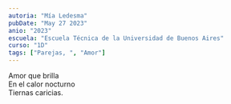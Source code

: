 ```yaml
---
autoria: "Mía Ledesma"
pubDate: "May 27 2023"
anio: "2023"
escuela: "Escuela Técnica de la Universidad de Buenos Aires"
curso: "1D"
tags: ["Parejas, ", "Amor"]
---
```


Amor que brilla\
En el calor nocturno\
Tiernas caricias.
